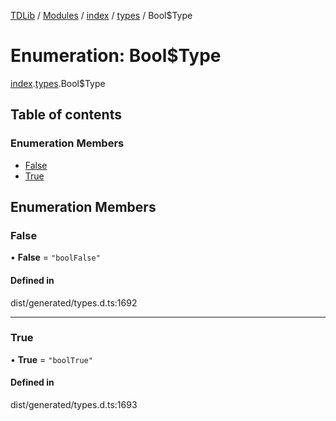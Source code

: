 [TDLib](../README.md) / [Modules](../modules.md) / [index](../modules/index.md) / [types](../modules/index.types.md) / Bool$Type

# Enumeration: Bool$Type

[index](../modules/index.md).[types](../modules/index.types.md).Bool$Type

## Table of contents

### Enumeration Members

- [False](index.types.Bool_Type.md#false)
- [True](index.types.Bool_Type.md#true)

## Enumeration Members

### False

• **False** = ``"boolFalse"``

#### Defined in

dist/generated/types.d.ts:1692

___

### True

• **True** = ``"boolTrue"``

#### Defined in

dist/generated/types.d.ts:1693

